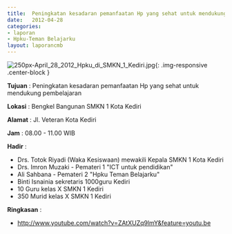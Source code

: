 ```yaml
---	
title: 	Peningkatan kesadaran pemanfaatan Hp yang sehat untuk mendukung pembelajaran
date: 	2012-04-28
categories:	
- laporan	
- Hpku-Teman Belajarku	
layout: laporancmb	
---	
```

	
![250px-April_28_2012_Hpku_di_SMKN_1_Kediri.jpg](/uploads/250px-April_28_2012_Hpku_di_SMKN_1_Kediri.jpg){: .img-responsive .center-block }	
	
**Tujuan** :	Peningkatan kesadaran pemanfaatan Hp yang sehat untuk mendukung pembelajaran
	
**Lokasi** :	Bengkel Bangunan SMKN 1 Kota Kediri
	
**Alamat** : 	Jl. Veteran Kota Kediri
	
**Jam** :	08.00 - 11.00 WIB
	
**Hadir** :	
*	Drs. Totok Riyadi (Waka Kesiswaan) mewakili Kepala SMKN 1 Kota Kediri
*	Drs. Imron Muzaki - Pemateri 1 "ICT untuk pendidikan"
*	Ali Sahbana - Pemateri 2 "Hpku Teman Belajarku"
*	Binti Isnainia sekretaris 1000guru Kediri
*	10 Guru kelas X SMKN 1 Kediri
*	350 Murid kelas X SMKN 1 Kediri

**Ringkasan** :	
*	http://www.youtube.com/watch?v=ZAtXUZq9lmY&feature=youtu.be
